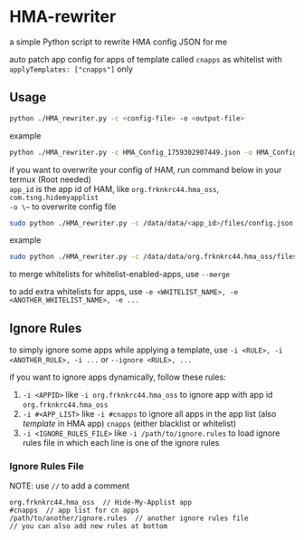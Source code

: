 # HMA-rewriter

a simple Python script to rewrite HMA config JSON for me

auto patch app config for apps of template called `cnapps` as whitelist with `applyTemplates: ["cnapps"]` only

## Usage
```sh
python ./HMA_rewriter.py -c <config-file> -o <output-file>
```

example
```sh
python ./HMA_rewriter.py -c HMA_Config_1759302907449.json -o HMA_Config_1759302907449.patched.json
```

if you want to overwrite your config of HAM, run command below in your termux (Root needed) \
`app_id` is the app id of HAM, like `org.frknkrc44.hma_oss`, `com.tsng.hidemyapplist` \
`-o \~` to overwrite config file

```sh
sudo python ./HMA_rewriter.py -c /data/data/<app_id>/files/config.json -o \~
```

example
```sh
sudo python ./HMA_rewriter.py -c /data/data/org.frknkrc44.hma_oss/files/config.json -o \~
```

to merge whitelists for whitelist-enabled-apps, use `--merge`

to add extra whitelists for apps, use `-e <WHITELIST_NAME>, -e <ANOTHER_WHITELIST_NAME>, -e ...`


## Ignore Rules
to simply ignore some apps while applying a template, use `-i <RULE>, -i <ANOTHER_RULE>, -i ...` or `--ignore <RULE>, ...`

if you want to ignore apps dynamically, follow these rules:
1. `-i <APPID>` like `-i org.frknkrc44.hma_oss` to ignore app with app id `org.frknkrc44.hma_oss`
2. `-i #<APP_LIST>` like `-i #cnapps` to ignore all apps in the app list (also *template* in HMA app) `cnapps` (either blacklist or whitelist)
3. `-i <IGNORE_RULES_FILE>` like `-i /path/to/ignore.rules` to load ignore rules file in which each line is one of the ignore rules

### Ignore Rules File
NOTE: use `//` to add a comment

```text
org.frknkrc44.hma_oss  // Hide-My-Applist app
#cnapps  // app list for cn apps
/path/to/another/ignore.rules  // another ignore rules file
// you can also add new rules at bottom
```
